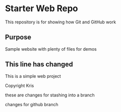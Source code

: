 # Starter Web Repo

This repository is for showing how Git and GitHub work

## Purpose

Sample website with plenty of files for demos

## This line has changed
This is a simple web project

Copyright
Kris


these are changes for stashing into a branch

changes for github branch
